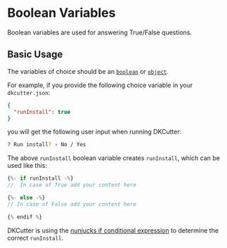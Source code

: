 # Boolean Variables

Boolean variables are used for answering True/False questions.

## Basic Usage

The variables of choice should be an [`boolean`](./user_config.md#boolean) or [`object`](./user_config.md#object).

For example, if you provide the following choice variable in your `dkcutter.json`:

```json
{
  "runInstall": true
}
```

you will get the following user input when running DKCutter:

```bash
? Run install? › No / Yes
```

The above `runInstall` boolean variable creates `runInstall`, which can be used like this:

```js
{%- if runInstall -%}
//  In case of True add your content here

{%- else -%}
// In case of False add your content here

{% endif %}
```

DKCutter is using the [nunjucks if conditional expression](https://mozilla.github.io/nunjucks/templating.html#if) to determine the correct `runInstall`.
